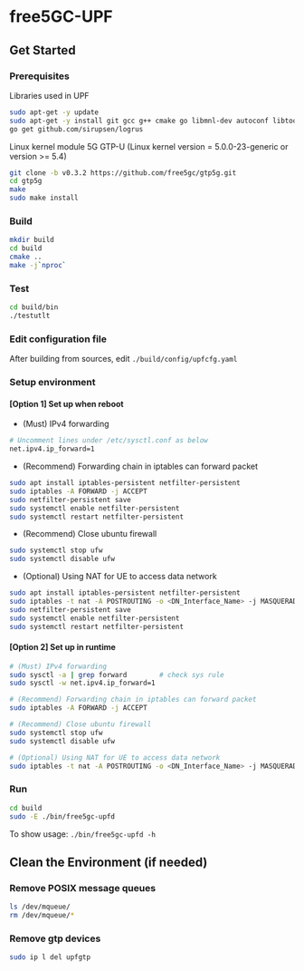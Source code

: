 # free5GC-UPF

## Get Started
### Prerequisites
Libraries used in UPF
```bash
sudo apt-get -y update
sudo apt-get -y install git gcc g++ cmake go libmnl-dev autoconf libtool libyaml-dev
go get github.com/sirupsen/logrus
```

Linux kernel module 5G GTP-U (Linux kernel version = 5.0.0-23-generic or version >= 5.4)
```bash
git clone -b v0.3.2 https://github.com/free5gc/gtp5g.git
cd gtp5g
make
sudo make install
```

### Build
```bash
mkdir build
cd build
cmake ..
make -j`nproc`
```

### Test
```bash
cd build/bin
./testutlt
```

### Edit configuration file
After building from sources, edit `./build/config/upfcfg.yaml`

### Setup environment
#### [Option 1] Set up when reboot
* (Must) IPv4 forwarding
```bash
# Uncomment lines under /etc/sysctl.conf as below
net.ipv4.ip_forward=1
```
* (Recommend) Forwarding chain in iptables can forward packet
```bash
sudo apt install iptables-persistent netfilter-persistent
sudo iptables -A FORWARD -j ACCEPT
sudo netfilter-persistent save
sudo systemctl enable netfilter-persistent
sudo systemctl restart netfilter-persistent
```
* (Recommend) Close ubuntu firewall
```bash
sudo systemctl stop ufw
sudo systemctl disable ufw
```
* (Optional) Using NAT for UE to access data network
```bash
sudo apt install iptables-persistent netfilter-persistent
sudo iptables -t nat -A POSTROUTING -o <DN_Interface_Name> -j MASQUERADE
sudo netfilter-persistent save
sudo systemctl enable netfilter-persistent
sudo systemctl restart netfilter-persistent
```

#### [Option 2] Set up in runtime
```bash
# (Must) IPv4 forwarding
sudo sysctl -a | grep forward        # check sys rule
sudo sysctl -w net.ipv4.ip_forward=1

# (Recommend) Forwarding chain in iptables can forward packet
sudo iptables -A FORWARD -j ACCEPT

# (Recommend) Close ubuntu firewall
sudo systemctl stop ufw
sudo systemctl disable ufw

# (Optional) Using NAT for UE to access data network
sudo iptables -t nat -A POSTROUTING -o <DN_Interface_Name> -j MASQUERADE
```

### Run
```bash
cd build
sudo -E ./bin/free5gc-upfd
```
To show usage: `./bin/free5gc-upfd -h`


## Clean the Environment (if needed)
### Remove POSIX message queues
```bash
ls /dev/mqueue/
rm /dev/mqueue/*
```

### Remove gtp devices
```bash
sudo ip l del upfgtp
```
